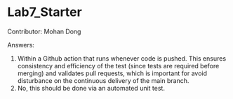 # Lab7_Starter

Contributor: Mohan Dong

Answers:
1. Within a Github action that runs whenever code is pushed. This ensures consistency and efficiency of the test (since tests are required before merging) and validates pull requests, which is important for avoid disturbance on the continuous delivery of the main branch.
2. No, this should be done via an automated unit test.





